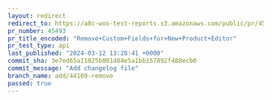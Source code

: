 ```yaml
---
layout: redirect
redirect_to: https://a8c-woo-test-reports.s3.amazonaws.com/public/pr/45493/api/index.html
pr_number: 45493
pr_title_encoded: "Remove+Custom+Fields+for+New+Product+Editor"
pr_test_type: api
last_published: "2024-03-12 13:28:41 +0000"
commit_sha: 3e7ed65a11025b001d84e5a1bb157892f488ecb0
commit_message: "Add changelog file"
branch_name: add/44169-remove
passed: true
---
```

